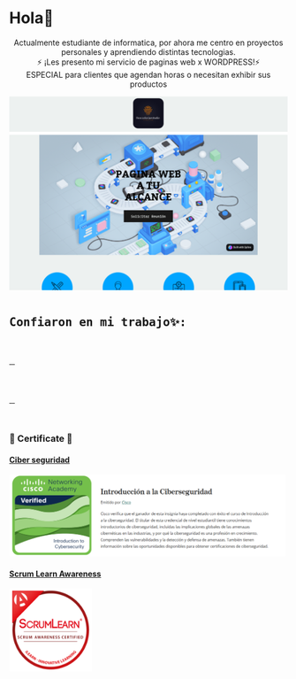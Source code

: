 # Hola👋

<p align="center">
Actualmente estudiante de informatica, por ahora me centro en proyectos personales y aprendiendo distintas tecnologias.<br>
⚡ ¡Les presento mi servicio de paginas web x WORDPRESS!⚡ <br>
ESPECIAL para clientes que agendan horas o necesitan exhibir sus productos
</p>
<a href="https://buscadoriaestudio.com/">
<p align="center">
<img src="https://github.com/BranCG/BranCG/blob/main/webprint.png?raw=true" alt="Texto alternativo" width="600" height="350">
</p>
</a>

<pre><h2>Confiaron en mi trabajo✨:</h2>
<table style="width:10px">
<tr>
<td>
<a href="https://adriancastillo.buscadoriaestudio.com/">
<img src="https://github.com/BranCG/BranCG/blob/main/dsdasdasdasdsdas.png?raw=true">
</a>
</td>
<td>
<a href="https://alejandroconfecciones.buscadoriaestudio.com/">
<img src="https://github.com/BranCG/BranCG/blob/main/DASDAADS.png?raw=true">
</a>
</td>
<td>
<a href="https://blackboxbarbershop.buscadoriaestudio.com">
<img src="https://github.com/BranCG/BranCG/blob/main/fdfdfsdfdfs.png?raw=true">
</a>
</td>
</table>
</pre>

### 🏅 Certificate 🏅

#### [Ciber seguridad](https://www.credly.com/badges/4aff4e78-b237-4d11-9f68-e66d188589e9)
<a href="https://www.credly.com/badges/4aff4e78-b237-4d11-9f68-e66d188589e9">
<img style="width: 500px" src="https://github.com/BranCG/BranCG/blob/main/cisco.png?raw=true">
</a>

#### [Scrum Learn Awareness](https://www.credly.com/badges/4aff4e78-b237-4d11-9f68-e66d188589e9)
<a href="https://badges.innovativelearning.eu/badge/35d436e7-e7cc-43f7-8016-433fd92f798e">
<img style="width: 150px; height: 150px" src="https://github.com/BranCG/BranCG/blob/main/Screenshot_20240428-232443-988~2.png">
</a>


<!--
**BranCG/BranCG** is a ✨ _special_ ✨ repository because its `README.md` (this file) appears on your GitHub profile.

Here are some ideas to get you started:

- 🔭 I’m currently working on ...
- 🌱 I’m currently learning ...
- 👯 I’m looking to collaborate on ...
- 🤔 I’m looking for help with ...
- 💬 Ask me about ...
- 📫 How to reach me: ...
- 😄 Pronouns: ...
- ⚡ Fun fact: ...
-->
